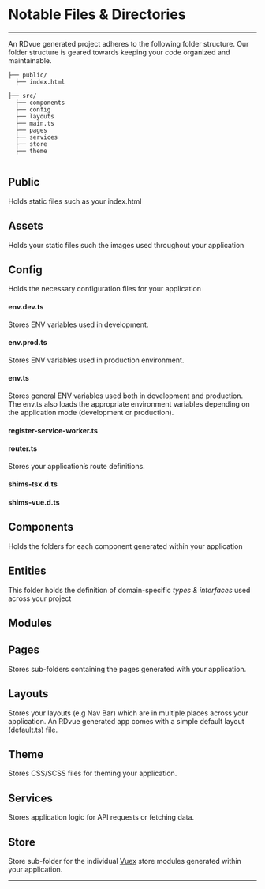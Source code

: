 # Notable Files & Directories
-----------------------------

An RDvue generated project adheres to the following folder structure. Our folder structure is geared towards keeping your code organized and maintainable.

```
├── public/
  ├── index.html
  
├── src/
  ├── components
  ├── config
  ├── layouts
  ├── main.ts
  ├── pages
  ├── services
  ├── store
  ├── theme
  
```

Public
------

Holds static files such as your index.html

Assets
------

Holds your static files such the images used throughout your application

Config
------

Holds the necessary configuration files for your application

####  env.dev.ts

Stores ENV variables used in development.

#### env.prod.ts

Stores ENV variables used in production environment.

#### env.ts

Stores general ENV variables used both in development and production. The env.ts also loads the appropriate environment variables depending on the application mode (development or production).

#### register-service-worker.ts

#### router.ts

Stores your application’s route definitions.

#### shims-tsx.d.ts

#### shims-vue.d.ts

Components
----------

Holds the folders for each component generated within your application

Entities
--------

This folder holds the definition of domain-specific _types & interfaces_ used across your project

Modules
-------

Pages
-----

Stores sub-folders containing the pages generated with your application.

Layouts
-------

Stores your layouts (e.g Nav Bar) which are in multiple places across your application. An RDvue generated app comes with a simple default layout (default.ts) file.

Theme
-----

Stores CSS/SCSS files for theming your application.

Services
--------

Stores application logic for API requests or fetching data.

Store
-----

Store sub-folder for the individual [Vuex](https://vuex.vuejs.org/) store modules generated within your application.

* * *